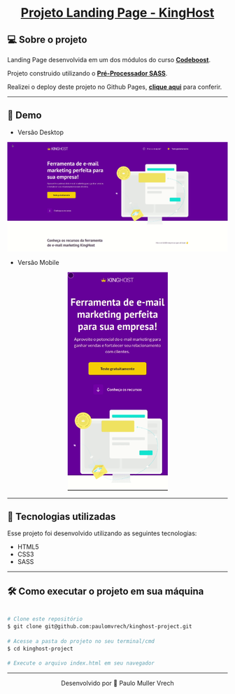 <h1 align="center">
    <a href="https://paulomvrech.github.io/kinghost-project/" target="_blank">Projeto Landing Page - KingHost</a>
</h1>

## 💻 Sobre o projeto
Landing Page desenvolvida em um dos módulos do curso **[Codeboost](https://codeboost.com.br/)**. 

Projeto construido utilizando o **[Pré-Processador SASS](https://sass-lang.com/)**.

Realizei o deploy deste projeto no Github Pages, **[clique aqui](https://paulomvrech.github.io/kinghost-project/)** para conferir.

---

## 👀 Demo
- Versão Desktop
<div align="center">
  <img alt="GIF" src="./public/kinghost-desk.gif" width="650">  
</div>

- Versão Mobile
<div align="center">
  <img alt="GIF" src="./public/kinghost-mobile.gif" height="500">  
</div>


---

## 🚀 Tecnologias utilizadas

Esse projeto foi desenvolvido utilizando as seguintes tecnologias:

- HTML5
- CSS3
- SASS

---

## 🛠 Como executar o projeto em sua máquina

```bash

# Clone este repositório
$ git clone git@github.com:paulomvrech/kinghost-project.git

# Acesse a pasta do projeto no seu terminal/cmd
$ cd kinghost-project

# Execute o arquivo index.html em seu navegador


```

---

<p align="center">Desenvolvido por 👏 Paulo Muller Vrech</p>